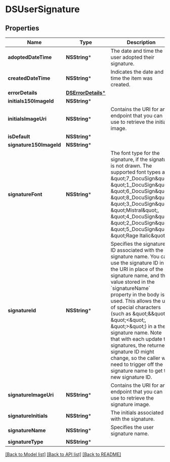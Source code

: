 # DSUserSignature

## Properties
Name | Type | Description | Notes
------------ | ------------- | ------------- | -------------
**adoptedDateTime** | **NSString*** | The date and time the user adopted their signature. | [optional] 
**createdDateTime** | **NSString*** | Indicates the date and time the item was created. | [optional] 
**errorDetails** | [**DSErrorDetails***](DSErrorDetails.md) |  | [optional] 
**initials150ImageId** | **NSString*** |  | [optional] 
**initialsImageUri** | **NSString*** | Contains the URI for an endpoint that you can use to retrieve the initials image. | [optional] 
**isDefault** | **NSString*** |  | [optional] 
**signature150ImageId** | **NSString*** |  | [optional] 
**signatureFont** | **NSString*** | The font type for the signature, if the signature is not drawn. The supported font types are:  \&quot;7_DocuSign\&quot;, \&quot;1_DocuSign\&quot;, \&quot;6_DocuSign\&quot;, \&quot;8_DocuSign\&quot;, \&quot;3_DocuSign\&quot;, \&quot;Mistral\&quot;, \&quot;4_DocuSign\&quot;, \&quot;2_DocuSign\&quot;, \&quot;5_DocuSign\&quot;, \&quot;Rage Italic\&quot;  | [optional] 
**signatureId** | **NSString*** | Specifies the signature ID associated with the signature name. You can use the signature ID in the URI in place of the signature name, and the value stored in the &#x60;signatureName&#x60; property in the body is used. This allows the use of special characters (such as \&quot;&amp;\&quot;, \&quot;&lt;\&quot;, \&quot;&gt;\&quot;) in a the signature name. Note that with each update to signatures, the returned signature ID might change, so the caller will need to trigger off the signature name to get the new signature ID. | [optional] 
**signatureImageUri** | **NSString*** | Contains the URI for an endpoint that you can use to retrieve the signature image. | [optional] 
**signatureInitials** | **NSString*** |  The initials associated with the signature. | [optional] 
**signatureName** | **NSString*** | Specifies the user signature name. | [optional] 
**signatureType** | **NSString*** |  | [optional] 

[[Back to Model list]](../README.md#documentation-for-models) [[Back to API list]](../README.md#documentation-for-api-endpoints) [[Back to README]](../README.md)


